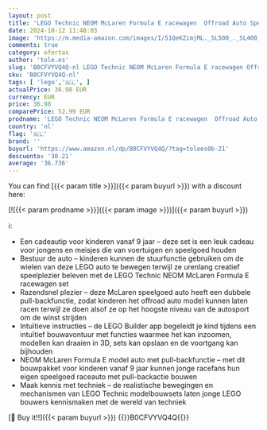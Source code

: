 ```yaml
---
layout: post
title: 'LEGO Technic NEOM McLaren Formula E racewagen  Offroad Auto Speelgoed voor Kinderen  Voertuig Bouwpakket en Kinderkamer Decoratie  Kerstcadeau voor Jongens en Meisjes vanaf 9 jaar 42169'
date: 2024-10-12 11:48:03
image: 'https://m.media-amazon.com/images/I/51QeKZimjML._SL500_._SL400_.jpg'
comments: true
category: ofertas
author: 'tole.es'
slug: 'B0CFVYVQ4Q-nl LEGO Technic NEOM McLaren Formula E racewagen Offroad Auto...'
sku: 'B0CFVYVQ4Q-nl'
tags: [ 'lego','🇳🇱', ]
actualPrice: 36.98 EUR
currency: EUR
price: 36.98
comparePrice: 52.99 EUR
prodname: 'LEGO Technic NEOM McLaren Formula E racewagen  Offroad Auto Speelgoed voor Kinderen  Voertuig Bouwpakket en Kinderkamer Decoratie  Kerstcadeau voor Jongens en Meisjes vanaf 9 jaar 42169'
country: 'nl'
flag: '🇳🇱'
brand: ''
buyurl: 'https://www.amazon.nl/dp/B0CFVYVQ4Q/?tag=tolees0b-21'
descuento: '30.21'
average: '36.736'
---
```


You can find [{{< param title >}}]({{< param buyurl >}}) with a discount here:

[![{{< param prodname >}}]({{< param image >}})]({{< param buyurl >}})

ℹ️:

- Een cadeautip voor kinderen vanaf 9 jaar – deze set is een leuk cadeau voor jongens en meisjes die van voertuigen en speelgoed houden
- Bestuur de auto – kinderen kunnen de stuurfunctie gebruiken om de wielen van deze LEGO auto te bewegen terwijl ze urenlang creatief speelplezier beleven met de LEGO Technic NEOM McLaren Formula E racewagen set
- Razendsnel plezier – deze McLaren speelgoed auto heeft een dubbele pull-backfunctie, zodat kinderen het offroad auto model kunnen laten racen terwijl ze doen alsof ze op het hoogste niveau van de autosport om de winst strijden
- Intuïtieve instructies – de LEGO Builder app begeleidt je kind tijdens een intuïtief bouwavontuur met functies waarmee het kan inzoomen, modellen kan draaien in 3D, sets kan opslaan en de voortgang kan bijhouden
- NEOM McLaren Formula E model auto met pull-backfunctie – met dit bouwpakket voor kinderen vanaf 9 jaar kunnen jonge racefans hun eigen speelgoed raceauto met pull-backactie bouwen
- Maak kennis met techniek – de realistische bewegingen en mechanismen van LEGO Technic modelbouwsets laten jonge LEGO bouwers kennismaken met de wereld van techniek

[🛒 Buy it!!]({{< param buyurl >}})
{{<world>}}B0CFVYVQ4Q{{</world>}}
